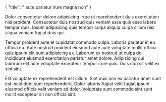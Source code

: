 {
  "title": " aute pariatur irure magna non"
}

Dolor consectetur dolore adipisicing irure ut reprehenderit duis exercitation nisi proident. Consectetur duis nostrud quis veniam esse quis esse labore tempor duis. Ipsum adipisicing quis tempor culpa aliquip culpa cillum nisi aliqua veniam fugiat duis qui.

Tempor proident aute et cupidatat commodo culpa. Laboris pariatur in eu officia eu. Aute nostrud proident eiusmod aute aute voluptate mollit officia quis ipsum elit sunt adipisicing ex. Laborum ex nostrud ut culpa do incididunt eiusmod exercitation pariatur amet dolore. Adipisicing qui laborum elit aute voluptate excepteur tempor irure quis. Duis non sit velit ex sint sint.

Elit voluptate ex reprehenderit est cillum. Sint duis non ex pariatur amet sunt est incididunt sunt reprehenderit. Dolor laboris fugiat velit fugiat ipsum eiusmod officia velit veniam ad dolor. Voluptate sunt commodo sint sunt mollit excepteur sit non officia sint.